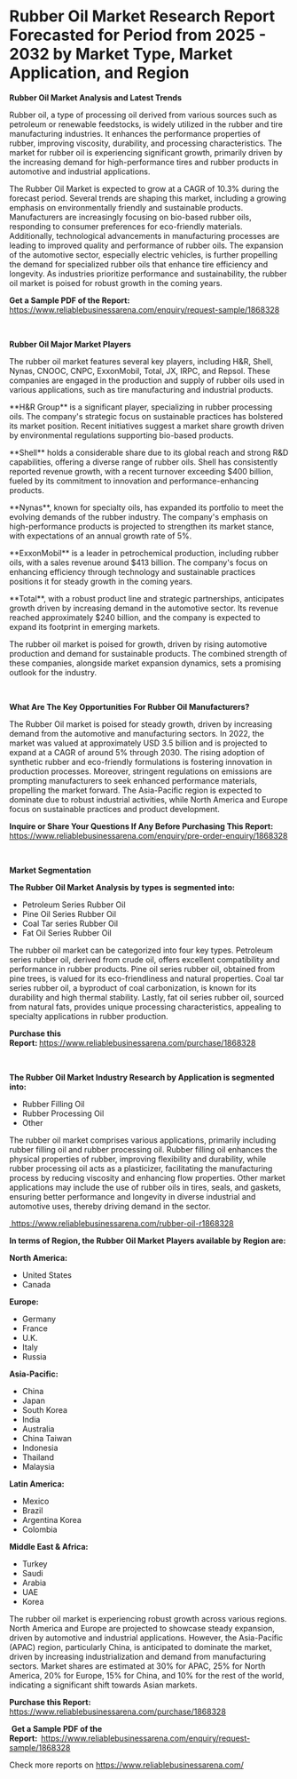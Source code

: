 <p><h1>Rubber Oil Market Research Report Forecasted for Period from 2025 -  2032 by Market Type, Market Application, and Region</h1></p><p><strong>Rubber Oil Market Analysis and Latest Trends</strong></p>
<p><p>Rubber oil, a type of processing oil derived from various sources such as petroleum or renewable feedstocks, is widely utilized in the rubber and tire manufacturing industries. It enhances the performance properties of rubber, improving viscosity, durability, and processing characteristics. The market for rubber oil is experiencing significant growth, primarily driven by the increasing demand for high-performance tires and rubber products in automotive and industrial applications.</p><p>The Rubber Oil Market is expected to grow at a CAGR of 10.3% during the forecast period. Several trends are shaping this market, including a growing emphasis on environmentally friendly and sustainable products. Manufacturers are increasingly focusing on bio-based rubber oils, responding to consumer preferences for eco-friendly materials. Additionally, technological advancements in manufacturing processes are leading to improved quality and performance of rubber oils. The expansion of the automotive sector, especially electric vehicles, is further propelling the demand for specialized rubber oils that enhance tire efficiency and longevity. As industries prioritize performance and sustainability, the rubber oil market is poised for robust growth in the coming years.</p></p>
<p><strong>Get a Sample PDF of the Report:&nbsp;</strong> <a href="https://www.reliablebusinessarena.com/enquiry/request-sample/1868328?utm_campaign=3212&utm_medium=2&utm_source=Github&utm_content=ia&utm_term=01042025&utm_id=rubber-oil">https://www.reliablebusinessarena.com/enquiry/request-sample/1868328</a></p>
<p>&nbsp;</p>
<p><strong>Rubber Oil Major Market Players</strong></p>
<p><p>The rubber oil market features several key players, including H&R, Shell, Nynas, CNOOC, CNPC, ExxonMobil, Total, JX, IRPC, and Repsol. These companies are engaged in the production and supply of rubber oils used in various applications, such as tire manufacturing and industrial products.</p><p>**H&R Group** is a significant player, specializing in rubber processing oils. The company's strategic focus on sustainable practices has bolstered its market position. Recent initiatives suggest a market share growth driven by environmental regulations supporting bio-based products.</p><p>**Shell** holds a considerable share due to its global reach and strong R&D capabilities, offering a diverse range of rubber oils. Shell has consistently reported revenue growth, with a recent turnover exceeding $400 billion, fueled by its commitment to innovation and performance-enhancing products.</p><p>**Nynas**, known for specialty oils, has expanded its portfolio to meet the evolving demands of the rubber industry. The company's emphasis on high-performance products is projected to strengthen its market stance, with expectations of an annual growth rate of 5%.</p><p>**ExxonMobil** is a leader in petrochemical production, including rubber oils, with a sales revenue around $413 billion. The company's focus on enhancing efficiency through technology and sustainable practices positions it for steady growth in the coming years.</p><p>**Total**, with a robust product line and strategic partnerships, anticipates growth driven by increasing demand in the automotive sector. Its revenue reached approximately $240 billion, and the company is expected to expand its footprint in emerging markets.</p><p>The rubber oil market is poised for growth, driven by rising automotive production and demand for sustainable products. The combined strength of these companies, alongside market expansion dynamics, sets a promising outlook for the industry.</p></p>
<p>&nbsp;</p>
<p><strong>What Are The Key Opportunities For Rubber Oil Manufacturers?</strong></p>
<p><p>The Rubber Oil market is poised for steady growth, driven by increasing demand from the automotive and manufacturing sectors. In 2022, the market was valued at approximately USD 3.5 billion and is projected to expand at a CAGR of around 5% through 2030. The rising adoption of synthetic rubber and eco-friendly formulations is fostering innovation in production processes. Moreover, stringent regulations on emissions are prompting manufacturers to seek enhanced performance materials, propelling the market forward. The Asia-Pacific region is expected to dominate due to robust industrial activities, while North America and Europe focus on sustainable practices and product development.</p></p>
<p><strong>Inquire or Share Your Questions If Any Before Purchasing This Report:</strong> <a href="https://www.reliablebusinessarena.com/enquiry/pre-order-enquiry/1868328?utm_campaign=3212&utm_medium=2&utm_source=Github&utm_content=ia&utm_term=01042025&utm_id=rubber-oil">https://www.reliablebusinessarena.com/enquiry/pre-order-enquiry/1868328</a></p>
<p>&nbsp;</p>
<p><strong>Market Segmentation</strong></p>
<p><strong>The Rubber Oil Market Analysis by types is segmented into:</strong></p>
<p><ul><li>Petroleum Series Rubber Oil</li><li>Pine Oil Series Rubber Oil</li><li>Coal Tar series Rubber Oil</li><li>Fat Oil Series Rubber Oil</li></ul></p>
<p><p>The rubber oil market can be categorized into four key types. Petroleum series rubber oil, derived from crude oil, offers excellent compatibility and performance in rubber products. Pine oil series rubber oil, obtained from pine trees, is valued for its eco-friendliness and natural properties. Coal tar series rubber oil, a byproduct of coal carbonization, is known for its durability and high thermal stability. Lastly, fat oil series rubber oil, sourced from natural fats, provides unique processing characteristics, appealing to specialty applications in rubber production.</p></p>
<p><strong>Purchase this Report:&nbsp;</strong><a href="https://www.reliablebusinessarena.com/purchase/1868328?utm_campaign=3212&utm_medium=2&utm_source=Github&utm_content=ia&utm_term=01042025&utm_id=rubber-oil">https://www.reliablebusinessarena.com/purchase/1868328</a></p>
<p>&nbsp;</p>
<p><strong>The Rubber Oil Market Industry Research by Application is segmented into:</strong></p>
<p><ul><li>Rubber Filling Oil</li><li>Rubber Processing Oil</li><li>Other</li></ul></p>
<p><p>The rubber oil market comprises various applications, primarily including rubber filling oil and rubber processing oil. Rubber filling oil enhances the physical properties of rubber, improving flexibility and durability, while rubber processing oil acts as a plasticizer, facilitating the manufacturing process by reducing viscosity and enhancing flow properties. Other market applications may include the use of rubber oils in tires, seals, and gaskets, ensuring better performance and longevity in diverse industrial and automotive uses, thereby driving demand in the sector.</p></p>
<p><a href="https://www.reliablebusinessarena.com/rubber-oil-r1868328?utm_campaign=3212&utm_medium=2&utm_source=Github&utm_content=ia&utm_term=01042025&utm_id=rubber-oil">&nbsp;https://www.reliablebusinessarena.com/rubber-oil-r1868328</a></p>
<p><strong>In terms of Region, the Rubber Oil Market Players available by Region are:</strong></p>
<p>
    <p> <strong> North America: </strong>
        <ul>
            <li>United States</li>
            <li>Canada</li>
        </ul>
        </p> 
    <p> <strong> Europe: </strong>
        <ul>
            <li>Germany</li>
            <li>France</li>
            <li>U.K.</li>
            <li>Italy</li>
            <li>Russia</li>
        </ul>
        </p> 
    <p> <strong> Asia-Pacific: </strong>
        <ul>
            <li>China</li>
            <li>Japan</li>
            <li>South Korea</li>
            <li>India</li>
            <li>Australia</li>
            <li>China Taiwan</li>
            <li>Indonesia</li>
            <li>Thailand</li>
            <li>Malaysia</li>
        </ul>
        </p> 
    <p> <strong> Latin America: </strong>
        <ul>
            <li>Mexico</li>
            <li>Brazil</li>
            <li>Argentina Korea</li>
            <li>Colombia</li>
        </ul>
        </p> 
    <p> <strong> Middle East & Africa: </strong>
        <ul>
            <li>Turkey</li>
            <li>Saudi</li>
            <li>Arabia</li>
            <li>UAE</li>
            <li>Korea</li>
        </ul>
    </p>
    </p>
<p><p>The rubber oil market is experiencing robust growth across various regions. North America and Europe are projected to showcase steady expansion, driven by automotive and industrial applications. However, the Asia-Pacific (APAC) region, particularly China, is anticipated to dominate the market, driven by increasing industrialization and demand from manufacturing sectors. Market shares are estimated at 30% for APAC, 25% for North America, 20% for Europe, 15% for China, and 10% for the rest of the world, indicating a significant shift towards Asian markets.</p></p>
<p><strong>Purchase this Report: </strong><a href="https://www.reliablebusinessarena.com/purchase/1868328?utm_campaign=3212&utm_medium=2&utm_source=Github&utm_content=ia&utm_term=01042025&utm_id=rubber-oil">https://www.reliablebusinessarena.com/purchase/1868328</a></p>
<p>&nbsp;<strong>Get a Sample PDF of the Report:&nbsp;&nbsp;</strong><a href="https://www.reliablebusinessarena.com/enquiry/request-sample/1868328?utm_campaign=3212&utm_medium=2&utm_source=Github&utm_content=ia&utm_term=01042025&utm_id=rubber-oil">https://www.reliablebusinessarena.com/enquiry/request-sample/1868328</a></p>
<p><strong></strong></p>
<p>Check more reports on <a href="https://www.reliablebusinessarena.com/?utm_campaign=3212&utm_medium=2&utm_source=Github&utm_content=ia&utm_term=01042025&utm_id=rubber-oil">https://www.reliablebusinessarena.com/</a></p>